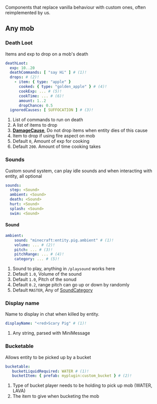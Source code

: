 Components that replace vanilla behaviour with custom ones, often reimplemented by us.

## Any mob

### Death Loot
Items and exp to drop on a mob's death
```yaml
deathLoot:
  exp: 10..20
  deathCommands: [ "say Hi" ] # (1)!
  drops: # (2)!
    - item: { type: "apple" }
      cooked: { type: "golden_apple" } # (4)!
      cookExp: ... # (5)!
      cookTime: ... # (6)!
      amount: 1..2
      dropChance: 0.5
  ignoredCauses: [ SUFFOCATION ] # (3)!
```

1. List of commands to run on death
2. A list of items to drop
3. **[DamageCause](https://jd.papermc.io/paper/1.20/org/bukkit/event/entity/EntityDamageEvent.DamageCause.html)**, Do not drop items when entity dies of this cause
4. Item to drop if using fire aspect on mob
5. Default `0`, Amount of exp for cooking
6. Default `200`. Amount of time cooking takes

### Sounds
Custom sound system, can play idle sounds and when interacting with entity, all optional

```yaml
sounds:
  step: <Sound>
  ambient: <Sound>
  death: <Sound>
  hurt: <Sound>
  splash: <Sound>
  swim: <Sound>
```

#### Sound
```yaml
ambient:
    sound: "minecraft:entity.pig.ambient" # (1)!
    volume: ... # (2)!
    pitch: ... # (3)!
    pitchRange: ... # (4)!
    category: ... # (5)!
```

1. Sound to play, anything in `/playsound` works here
2. Default `1.0`, Volume of the sound
3. Default `1.0`, Pitch of the sonud 
4. Default `0.2`, range pitch can go up or down by randomly
5. Default `MASTER`, Any of [SoundCategory](https://jd.papermc.io/paper/1.20/org/bukkit/SoundCategory.html)

### Display name
Name to display in chat when killed by entity.

```yaml
displayName: "<red>Scary Pig" # (1)!
```

1. Any string, parsed with MiniMessage


### Bucketable
Allows entity to be picked up by a bucket

```yaml
bucketable:
   bucketLiquidRequired: WATER # (1)!
   bucketItem: { prefab: myplugin:custom_bucket } # (2)!
```

1. Type of bucket player needs to be holding to pick up mob (WATER, LAVA)
2. The item to give when bucketing the mob
